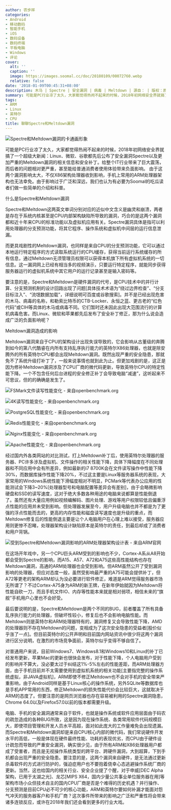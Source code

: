 ```yaml
---
author: 农步祥
categories:
- Android
- 移动数码
- 智能手机
- iOS
- 数码设备
- 数码终端
- 平板电脑
- Windows
- 评论
cover:
  alt: ''
  caption: ''
  image: https://images.soomal.cc/doc/20180109/00072760.webp
  relative: false
date: '2018-01-09T00:45:31+08:00'
description: 木马 | Spectre | 安全漏洞 | 病毒 | Meltdown | 源自： | 版权：原创 |  平均/总评分：09.17/165
summary: 可能是PC行业凉了太久，大家都觉得热闹不起来的时候，2018年初网络安全界就搞了一个超级大新闻：Linux、微软、谷歌都先后公布了安全漏洞Spectre以及更加严重的Meltdown漏洞的相关信息和安全补丁。给整个IT行业带来了巨大震荡，而后者的负面影响恶劣，甚至能给普通消费者使用体验带来负面影响。
tags:
- ARM
- Linux
- 英特尔
- CPU
title: 聊聊Spectre和Meltdown漏洞
---
```


![Spectre和Meltdown漏洞的卡通画形象](https://images.soomal.cc/doc/20180109/00072761.webp)



可能是PC行业凉了太久，大家都觉得热闹不起来的时候，2018年初网络安全界就搞了一个超级大新闻：Linux、微软、谷歌都先后公布了安全漏洞Spectre以及更加严重的Meltdown漏洞的相关信息和安全补丁。给整个IT行业带来了巨大震荡，而后者的问题相对更严重，甚至能给普通消费者使用体验带来负面影响。
由于这两个漏洞影响太大，不仅X86架构处理器收到影响，手机上常用的ARM处理器架构也无法幸免。由于影响过于广泛和深远，我们也认为有必要为Soomal的吃瓜读者们做一些简单的介绍和科普。



什么是Spectre和Meltdown漏洞



Spectre和Meltdown这两英文单词分别对应的近似中文含义是幽灵和崩溃，两者是存在于系统内核甚至是CPU内部架构缺陷所导致的漏洞，巧合的是这两个漏洞都和近十年来CPU的标准功能以及虚拟机应用有关。Spectre漏洞具体是指可以利用处理器的分支预测功能，将其它程序、操作系统和虚拟机中间层的运行信息泄漏。



而更具戏剧性的Meltdown漏洞，也同样是来自CPU的分支预测功能，它可以通过本地运行特定程序的方式读取系统运行的CPU缓存，获得当前运行系统缓存的所有信息，通过Meltdown无须管理员权限可以获得本机旗下所有虚拟机系统的一切信息。这一漏洞网上已经有相当多的视频演示，只要运行特定程序，就能同步获得服务器运行的虚拟机系统中其它用户的运行记录甚至是输入密码等。



要注意的是，Spectre和Meltdown是硬件漏洞的代号，是CPU技术中的并行计算、分支预测机制的设计回路出现了问题[具体技术术语为“绕过边界检查”、“分支目标注入”、“流氓数据加载”，详细说明可百度或谷歌搜索]。并不是已经出现危害的木马、病毒的名称，和勒索比特币的CTB-Locker、永恒之蓝、更古老的“红色代码”或CIH等具体的木马或病毒不同。它们暂时还未因此出现大范围流行的计算机病毒危害。而Linux、微软和苹果都先后发布了安全补丁修正，那为什么说会造成广泛的负面影响呢？



Meltdown漏洞造成的影响



Meltdown漏洞来自于CPU的架构设计出现失误导致的，它会影响从古董级的奔腾到如今的第八代酷睿在内所有支持乱序执行能力的英特尔X86处理器，也就是除安腾外的所有英特尔CPU都会出现Meltdown漏洞。既然出现严重的安全隐患，那就免不了系统升级打补丁了，一般来说事情也就到此为止。但更加戏剧的是，这正是因为修补Meltdown漏洞涉及了CPU厂商的微代码更新，导致英特尔CPU的特定性能下降。一个不包含任何后台进程的安全修正补丁会导致电脑“减速”，这听起来不可思议，但的的确确是发生了。



![FSMark文件读写性能变化 - 来自openbenchmark.org](https://images.soomal.cc/doc/20180109/00072763.webp)



![4K读写性能变化 - 来自openbenchmark.org](https://images.soomal.cc/doc/20180109/00072764.webp)



![PostgreSQL性能变化 - 来自openbenchmark.org](https://images.soomal.cc/doc/20180109/00072765.webp)



![Redis性能变化 - 来自openbenchmark.org](https://images.soomal.cc/doc/20180109/00072766.webp)



![Nginx性能变化 - 来自openbenchmark.org](https://images.soomal.cc/doc/20180109/00072767.webp)



![Apache性能变化 - 来自openbenchmark.org](https://images.soomal.cc/doc/20180109/00072768.webp)



经过国内外各类网站的对比测试，打上Meltdown补丁后，使用英特尔处理器的服务器、PC许多涉及虚拟机、文件操作的相关性能下降，具体下降幅度在不同处理器和不同应用中会有所差异，例如最新的i7 8700K会在文件读写操作中性能下降30%，而数据库操作性能下降20%，不过这主要是Linux等服务器系统的表现，大家常用的Windows系统性能下滑幅度相对不明显，PCMark等代表办公应用的性能测试会下降3~20%[处理器型号和电脑配置等差异会有差别]，由于会略微影响硬盘和SSD的读写速度，这对于绝大多数各种用途的电脑来说都算是性能倒退了。虽然还有大量应用例如视频编解码、图片处理、游戏等用户权限较低且偏重浮点性能的应用并未受到影响。但处理器发展至今，用户升级电脑也并不都是为了更强的浮点性能而去的，更高的内存性能和磁盘读写速度也是升级的重点，而Meltdown修复后的性能倒退主要是让个人电脑用户在心理上难以接受，服务器应用则更惨不忍睹，处理器架构设计缺陷原本是英特尔的责任，到最后却成了消费者和用户背锅。



![受到Spectre和Meltdown漏洞影响的ARM处理器架构设计表 - 来自ARM官网](https://images.soomal.cc/doc/20180109/00072762.webp)



在这场开年戏中，另一个CPU巨头ARM受到的影响也不少，Cortex-A系从A8开始都会受到Spectre的影响，而A15、A57、A72和A75这些高性能结构也存在Meltdown漏洞，高通的ARM处理器也会受到影响。但ARM虽然公开了受到漏洞影响的处理器，但应对态度一般，虽然受影响最严重的A75可能会提供补丁，但A72等更老的架构ARM却认为没必要进行软件修正，难道是ARM觉得服务器市场无所谓了？不过Cortex-A75身为ARM的新王牌，在新年伊始就因为Meltdown将性能自砍一刀，而且手机文件IO、内存等性能本来就是相对弱项，相信未来的“旗舰”手机用户心里也不会好受。



最后要说明的是，Spectre和Meltdown是两个不同的BUG，前者覆盖了所有具备乱序执行能力的处理器，但破坏性较小，修复后也不会影响电脑性能。而Meltdown则是英特尔和ARM处理器特有的，漏洞修复又会导致性能下降，AMD的处理器则不存在Meltdown的问题，变相成为了这次安全隐患的受益者[股价似乎涨了一点]。但目前英特尔的公开声明和目前国内网站资讯中很少将这两个漏洞进行区分说明，在激烈的市场竞争面前，英特尔似乎变得不够自信了。



对普通用户来说，目前Windows7、Windows8.1和Windows10和Linux的补丁已经发布更新，苹果Mac的更新也很快会发布，对于性能下降，个人电脑用户受到的影响并不算大，没必要太过于纠结这1%-5%左右的性能差距，而ARM处理器方面，由于手机目前并不太需要使用到虚拟机系统的相关功能[主要指完整的操作系统虚拟，非JAVA虚拟机]，ARM即使不修正Meltdown也不会对手机的安全带来严重影响，由于Android同样是基于Linux核心的操作系统，另外SQLite等数据库也是手机APP常用的东西，修正Meltdown的损失性能代价会比较巨大，这就取决于ARM的态度了。但要注意的是网页浏览器也存在容易被利用的Spectre漏洞隐患，Chrome 64.0以及Firefox57.0以前的版本都需要升级。



电脑、手机的安全漏洞通常来自于软件，也就是操作系统或软件应用层面由于码农的疏忽造成的各种BUG所致，这是因为现在操作系统、各类常用软件代码规模巨大，即使项目管理和开发人员水平高超，面对如此庞大的工作量难免会出现遗漏。而Spectre和Meltdown漏洞却是来自CPU核心内部的微代码，我们常说硬件开发水平的高低，一般是体现在硬件最终性能、功耗的表现优劣，而CPU由于硬件设计疏忽而导致的严重安全漏洞，确实很少见，由于所有ARM和X86处理器用户都成了受害者，而且是无视操作系统类型的跨平台、跨硬件漏洞，大到超算，下到手机都会出现严重的安全隐患。要注意的是，这两个漏洞来自硬件，是无法通过更新杀毒软件的方式进行防护的，强迫症用户也不要抱着侥幸心态逃避操作系统厂商的更新。当然，这也给国内的相关行业、安全企业提了个醒，对于申威[DEC Alpha架构，已用于太湖之光]、龙芯[MIPS X64，国内少量公共事业单位服务器在用]等架构市场小众但技术自主的国内CPU厂商是否是个难得的历史机遇？并行操作、分支预测是目前CPU必不可少的核心功能，ARM和英特尔要如何补漏才能面对怨气冲天的服务器客户和手机厂商？这次事件所带来的影响之广泛和严重性将会带来诸多连锁反应，或许在2018年我们还会看到更多的行业大戏。